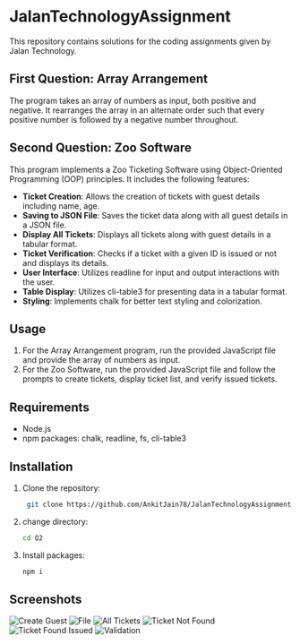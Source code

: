 # JalanTechnologyAssignment

This repository contains solutions for the coding assignments given by Jalan Technology.

## First Question: Array Arrangement

The program takes an array of numbers as input, both positive and negative. It rearranges the array in an alternate order such that every positive number is followed by a negative number throughout.

## Second Question: Zoo Software

This program implements a Zoo Ticketing Software using Object-Oriented Programming (OOP) principles. It includes the following features:

- **Ticket Creation**: Allows the creation of tickets with guest details including name, age.
- **Saving to JSON File**: Saves the ticket data along with all guest details in a JSON file.
- **Display All Tickets**: Displays all tickets along with guest details in a tabular format.
- **Ticket Verification**: Checks if a ticket with a given ID is issued or not and displays its details.
- **User Interface**: Utilizes readline for input and output interactions with the user.
- **Table Display**: Utilizes cli-table3 for presenting data in a tabular format.
- **Styling**: Implements chalk for better text styling and colorization.

## Usage

1. For the Array Arrangement program, run the provided JavaScript file and provide the array of numbers as input.
2. For the Zoo Software, run the provided JavaScript file and follow the prompts to create tickets, display ticket list, and verify issued tickets.

## Requirements

- Node.js
- npm packages: chalk, readline, fs, cli-table3

## Installation

1. Clone the repository:
   ```bash
    git clone https://github.com/AnkitJain78/JalanTechnologyAssignment.git

2. change directory:
   ```bash
   cd Q2
4. Install packages:
   ```bash
   npm i

## Screenshots

![Create Guest](Q2/Screenshots/Create%20Guest.png)
![File](Q2/Screenshots/file.png)
![All Tickets](Q2/Screenshots/AllTickets.png)
![Ticket Not Found](Q2/Screenshots/TickedNotFound.png)
![Ticket Found Issued](Q2/Screenshots/TicketFoundIssued.png)
![Validation](Q2/Screenshots/Validation.png)


